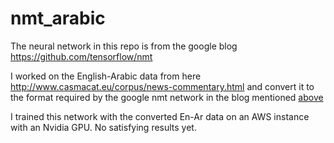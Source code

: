 # nmt_arabic
The neural network in this repo is from the google blog https://github.com/tensorflow/nmt

I worked on the English-Arabic data from here http://www.casmacat.eu/corpus/news-commentary.html
and convert it to the format required by the google nmt network in the blog mentioned [above](https://github.com/tensorflow/nmt)

I trained this network with the converted En-Ar data on an AWS instance with an Nvidia GPU. No satisfying results yet.
